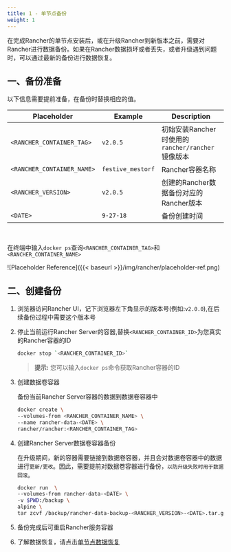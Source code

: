 ```yaml
---
title: 1 - 单节点备份
weight: 1
---
```


在完成Rancher的单节点安装后，或在升级Rancher到新版本之前，需要对Rancher进行数据备份。如果在Rancher数据损坏或者丢失，或者升级遇到问题时，可以通过最新的备份进行数据恢复。

## 一、备份准备

以下信息需要提前准备，在备份时替换相应的值。

| Placeholder                | Example                    | Description                                               |
| -------------------------- | -------------------------- | --------------------------------------------------------- |
| `<RANCHER_CONTAINER_TAG>`  | `v2.0.5`                   | 初始安装Rancher时使用的`rancher/rancher`镜像版本|
| `<RANCHER_CONTAINER_NAME>` | `festive_mestorf`          | Rancher容器名称                       |
| `<RANCHER_VERSION>`        | `v2.0.5`                   |创建的Rancher数据备份对应的Rancher版本|
| `<DATE>`                   | `9-27-18`                  | 备份创建时间   |
<br/>

在终端中输入`docker ps`查询`<RANCHER_CONTAINER_TAG>`和`<RANCHER_CONTAINER_NAME>`

![Placeholder Reference]({{< baseurl >}}/img/rancher/placeholder-ref.png)

## 二、创建备份

1. 浏览器访问Rancher UI，记下浏览器左下角显示的版本号(例如:`v2.0.0`),在后续备份过程中需要这个版本号

2. 停止当前运行Rancher Server的容器,替换`<RANCHER_CONTAINER_ID>`为您真实的Rancher容器的ID

    ```bash
    docker stop `<RANCHER_CONTAINER_ID>`
    ```

    >**提示:** 您可以输入`docker ps`命令获取Rancher容器的ID

3. 创建数据卷容器

    备份当前Rancher Server容器的数据到数据卷容器中

    ```bash
    docker create \
    --volumes-from <RANCHER_CONTAINER_NAME> \
    --name rancher-data-<DATE> \
    rancher/rancher:<RANCHER_CONTAINER_TAG>
    ```

4. 创建Rancher Server数据卷容器备份

    在升级期间，新的容器需要链接到数据卷容器，并且会对数据卷容器中的数据进行`更新/更改`。因此，需要提前对数据卷容器进行备份，`以防升级失败时用于数据回滚`。

    ```bash
    docker run  \
    --volumes-from rancher-data-<DATE> \
    -v $PWD:/backup \
    alpine \
    tar zcvf /backup/rancher-data-backup-<RANCHER_VERSION>-<DATE>.tar.gz /var/lib/rancher
    ```

5. 备份完成后可重启Rancher服务容器

6. 了解数据恢复，请点击[单节点数据恢复](../../restorations/single-node-restoration/)
